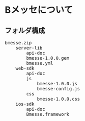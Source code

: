 # Bメッセについて

## フォルダ構成

<pre>
bmesse.zip
    server-lib
        api-doc
        bmesse-1.0.0.gem
        bmesse.yml
    web-sdk
        api-doc
        js
            bmesse-1.0.0.js
            bmesse-config.js
        css
            bmesse-1.0.0.css
    ios-sdk
        api-doc
        Bmesse.framework
</pre>
